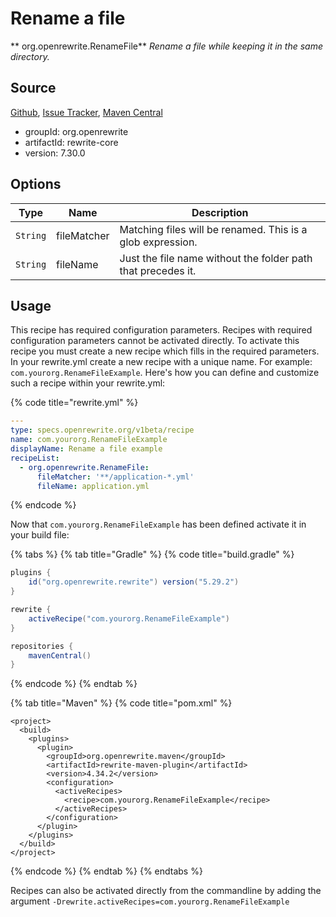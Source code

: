 # Rename a file

** org.openrewrite.RenameFile**
_Rename a file while keeping it in the same directory._

## Source

[Github](https://github.com/openrewrite/rewrite), [Issue Tracker](https://github.com/openrewrite/rewrite/issues), [Maven Central](https://search.maven.org/artifact/org.openrewrite/rewrite-core/7.30.0/jar)

* groupId: org.openrewrite
* artifactId: rewrite-core
* version: 7.30.0

## Options

| Type | Name | Description |
| -- | -- | -- |
| `String` | fileMatcher | Matching files will be renamed. This is a glob expression. |
| `String` | fileName | Just the file name without the folder path that precedes it. |


## Usage

This recipe has required configuration parameters. Recipes with required configuration parameters cannot be activated directly. To activate this recipe you must create a new recipe which fills in the required parameters. In your rewrite.yml create a new recipe with a unique name. For example: `com.yourorg.RenameFileExample`.
Here's how you can define and customize such a recipe within your rewrite.yml:

{% code title="rewrite.yml" %}
```yaml
---
type: specs.openrewrite.org/v1beta/recipe
name: com.yourorg.RenameFileExample
displayName: Rename a file example
recipeList:
  - org.openrewrite.RenameFile:
      fileMatcher: '**/application-*.yml'
      fileName: application.yml
```
{% endcode %}


Now that `com.yourorg.RenameFileExample` has been defined activate it in your build file:

{% tabs %}
{% tab title="Gradle" %}
{% code title="build.gradle" %}
```groovy
plugins {
    id("org.openrewrite.rewrite") version("5.29.2")
}

rewrite {
    activeRecipe("com.yourorg.RenameFileExample")
}

repositories {
    mavenCentral()
}

```
{% endcode %}
{% endtab %}

{% tab title="Maven" %}
{% code title="pom.xml" %}
```markup
<project>
  <build>
    <plugins>
      <plugin>
        <groupId>org.openrewrite.maven</groupId>
        <artifactId>rewrite-maven-plugin</artifactId>
        <version>4.34.2</version>
        <configuration>
          <activeRecipes>
            <recipe>com.yourorg.RenameFileExample</recipe>
          </activeRecipes>
        </configuration>
      </plugin>
    </plugins>
  </build>
</project>
```
{% endcode %}
{% endtab %}
{% endtabs %}

Recipes can also be activated directly from the commandline by adding the argument `-Drewrite.activeRecipes=com.yourorg.RenameFileExample`
